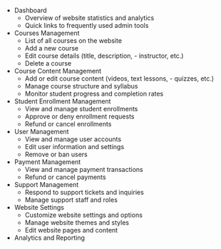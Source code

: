 - Dashboard
  - Overview of website statistics and analytics
  - Quick links to frequently used admin tools
- Courses Management
  - List of all courses on the website
  - Add a new course
  - Edit course details (title, description, - instructor, etc.)
  - Delete a course
- Course Content Management
  - Add or edit course content (videos, text lessons, - quizzes, etc.)
  - Manage course structure and syllabus
  - Monitor student progress and completion rates
- Student Enrollment Management
  - View and manage student enrollments
  - Approve or deny enrollment requests
  - Refund or cancel enrollments
- User Management
  - View and manage user accounts
  - Edit user information and settings
  - Remove or ban users
- Payment Management
  - View and manage payment transactions
  - Refund or cancel payments
- Support Management
  - Respond to support tickets and inquiries
  - Manage support staff and roles
- Website Settings
  - Customize website settings and options
  - Manage website themes and styles
  - Edit website pages and content
- Analytics and Reporting